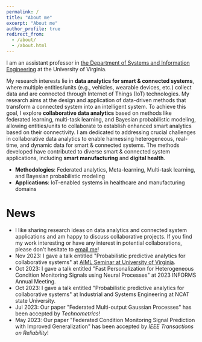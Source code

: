 ```yaml
---
permalink: /
title: "About me"
excerpt: "About me"
author_profile: true
redirect_from: 
  - /about/
  - /about.html
---
```


I am an assistant professor in [the Department of Systems and Information Engineering](https://engineering.virginia.edu/departments/systems-and-information-engineering) at the University of Virginia. 

My research interests lie in **data analytics for smart & connected systems**, where multiple entities/units (e.g., vehicles, wearable devices, etc.) collect data and are connected through Internet of Things (IoT) technologies. My research aims at the design and application of data-driven methods that transform a connected system into an intelligent system. To achieve this goal, I explore **collaborative data analytics** based on methods like federated learning, multi-task learning, and Bayesian probabilistic modeling, allowing entities/units to collaborate to establish enhanced smart analytics based on their connectivity. I am dedicated to addressing crucial challenges in collaborative data analytics to enable harnessing heterogeneous, real-time, and dynamic data for smart & connected systems. The methods developed have contributed to diverse smart & connected system applications, including **smart manufacturing** and **digital health**.

- **Methodologies**: Federated analytics, Meta-learning, Multi-task learning, and Bayesian probabilistic modeling
- **Applications**: IoT-enabled systems in healthcare and manufacturing domains


News
======
* I like sharing research ideas on data analytics and connected system applications and am happy to discuss collaborative projects. If you find my work interesting or have any interest in potential collaborations, please don't hesitate to [email me](mailto:schung@virginia.edu)!
* Nov 2023: I gave a talk entitled "Probabilistic predictive analytics for collaborative systems" at [AIML Seminar at University of Virginia](https://uvaml.github.io/pasttalks/2023-11-01/).
* Oct 2023: I gave a talk entitled "Fast Personalization for Heterogeneous Condition Monitoring Signals using Neural Processes" at 2023 INFORMS Annual Meeting.
* Oct 2023: I gave a talk entitled "Probabilistic predictive analytics for collaborative systems" at Industrial and Systems Engineering at NCAT state University.
* Jul 2023: Our paper "Federated Multi-output Gaussian Processes" has been accepted by _Technometrics_!
* May 2023: Our paper "Federated Condition Monitoring Signal Prediction with Improved Generalization" has been accepted by _IEEE Transactions on Reliability_!
